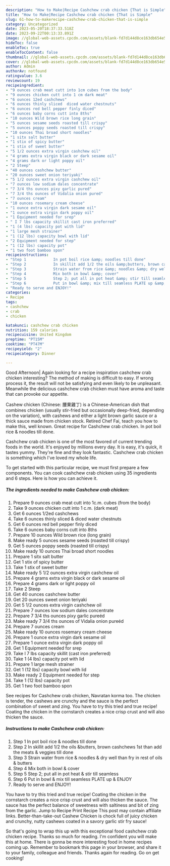 ```yaml
---
description: "How to Make|Recipe Cashchew crab chicken {That is Simple"
title: "How to Make|Recipe Cashchew crab chicken {That is Simple"
slug: 61-how-to-makerecipe-cashchew-crab-chicken-that-is-simple
category: Uncategorized
date: 2023-05-20T18:37:33.518Z
date: 2023-09-22T00:13:33.891Z
image: //global-web-assets.cpcdn.com/assets/blank-fd7d144d8ce163db654e5a02c40b08a2775adb7897d16e4062681dc7e1b2800f.png
hideToc: false
enableToc: true
enableTocContent: false
thumbnail: //global-web-assets.cpcdn.com/assets/blank-fd7d144d8ce163db654e5a02c40b08a2775adb7897d16e4062681dc7e1b2800f.png
cover: //global-web-assets.cpcdn.com/assets/blank-fd7d144d8ce163db654e5a02c40b08a2775adb7897d16e4062681dc7e1b2800f.png
author: Admin
authorAv: notfound
ratingvalue: 3.6
reviewcount: 19
recipeingredient:
- "9 ounces crab meat cutt into 1cm cubes from the body"
- "9 ounces chicken cutt into 1 cm dark meat"
- "6 ounces 12ed cashchews"
- "6 ounces thinly sliced  diced water chestnuts"
- "6 ounces red bell pepper finly diced"
- "6 ounces baby corns cutt into 8ths"
- "10 ounces Wild brown rice long grain"
- "5 ounces sesame seeds roasted till crispy"
- "5 ounces poppy seeds roasted till crispy"
- "10 ounces Thai broad short noodles"
- "1 sitx salt butter"
- "1 stix of spicy butter"
- "1 stix of sweet butter"
- "5 1/2 ounces extra virgin cashchew oil"
- "4 grams extra virgin black or dark sesame oil"
- "4 grams dark or light poppy oil"
- "2 Steep"
- "40 ounces cashchew butter"
- "20 ounces sweet onion teriyaki"
- "5 1/2 ounces extra virgin cashchew oil"
- "7 ounces low sodium dales concentrate"
- "7 3/4 ths ounces pixy garlic pured"
- "7 3/4 ths ounces of Vidalia onion pured"
- "7 ounces cream"
- "10 ounces rosemary cream cheese"
- "1 ounce extra virgin dark sesame oil"
- "1 ounce extra virgin dark poppy oil"
- "1 Equipment needed for srep"
- " I 7 lbs capacity skillit cast iron preferred"
- "1 (4 lbs) capacity pot with lid"
- "1 large mesh strainer"
- "1 (12 lbs) capacity bowl with lid"
- "2 Equipment needed for step"
- "1 (12 lbs) capacity pot"
- "1 two foot bamboo spon"
recipeinstructions:
- "Step 1            In pot boil rice &amp; noodles till done"
- "Step 2            In skillit add 1/2 the oils &amp;butters, brown cashchews 1st than add the meats &amp; veggies till done"
- "Step 3            Strain water from rice &amp; noodles &amp; dry well than fry in rest of oils &amp; butters"
- "Step 4            Mix both in bowl &amp; cover"
- "Step 5            Step 2; put all in pot heat &amp; stir till seamless"
- "Step 6            Put in bowl &amp; mix till seamless PLATE up &amp; ENJOY"
- "Ready to serve and ENJOY!"
categories:
- Recipe
tags:
- cashchew
- crab
- chicken

katakunci: cashchew crab chicken 
nutrition: 159 calories
recipecuisine: United Kingdom
preptime: "PT15M"
cooktime: "PT47M"
recipeyield: "2"
recipecategory: Dinner

---
```



Good Afternoon| Again looking for a recipe inspiration cashchew crab chicken interesting? The method of making is difficult to easy. If wrong process it, the result will not be satisfying and even likely to be unpleasant. Meanwhile the delicious cashchew crab chicken must have aroma and taste that can provoke our appetite.





Cashew chicken (Chinese: 腰果雞丁) is a Chinese-American dish that combines chicken (usually stir-fried but occasionally deep-fried, depending on the variation), with cashews and either a light brown garlic sauce or a thick sauce made from chicken stock. Retired Chef Fai, teach you how to make this, well known. Great recipe for Cashchew crab chicken. In pot boil rice &amp; noodles till done.

Cashchew crab chicken is one of the most favored of current trending foods in the world. It's enjoyed by millions every day. It is easy, it's quick, it tastes yummy. They're fine and they look fantastic. Cashchew crab chicken is something which I've loved my whole life.


To get started with this particular recipe, we must first prepare a few components. You can cook cashchew crab chicken using 35 ingredients and 6 steps. Here is how you can achieve it.

<!--inarticleads1-->

##### The ingredients needed to make Cashchew crab chicken:

1. Prepare 9 ounces crab meat cutt into 1c.m. cubes (from the body)
1. Take 9 ounces chicken cutt into 1 c.m. (dark meat)
1. Get 6 ounces 1/2ed cashchews
1. Take 6 ounces thinly sliced &amp; diced water chestnuts
1. Get 6 ounces red bell pepper finly diced
1. Take 6 ounces baby corns cutt into 8ths
1. Prepare 10 ounces Wild brown rice (long grain)
1. Make ready 5 ounces sesame seeds (roasted till crispy)
1. Get 5 ounces poppy seeds (roasted till crispy)
1. Make ready 10 ounces Thai broad short noodles
1. Prepare 1 sitx salt butter
1. Get 1 stix of spicy butter
1. Take 1 stix of sweet butter
1. Make ready 5 1/2 ounces extra virgin cashchew oil
1. Prepare 4 grams extra virgin black or dark sesame oil
1. Prepare 4 grams dark or light poppy oil
1. Take 2 Steep
1. Get 40 ounces cashchew butter
1. Get 20 ounces sweet onion teriyaki
1. Get 5 1/2 ounces extra virgin cashchew oil
1. Prepare 7 ounces low sodium dales concentrate
1. Prepare 7 3/4 ths ounces pixy garlic pureéd
1. Make ready 7 3/4 ths ounces of Vidalia onion pureéd
1. Prepare 7 ounces cream
1. Make ready 10 ounces rosemary cream cheese
1. Prepare 1 ounce extra virgin dark sesame oil
1. Prepare 1 ounce extra virgin dark poppy oil
1. Get 1 Equipment needed for srep
1. Take  I 7 lbs capacity skillit (cast iron preferred)
1. Take 1 (4 lbs) capacity pot with lid
1. Prepare 1 large mesh strainer
1. Get 1 (12 lbs) capacity bowl with lid
1. Make ready 2 Equipment needed for step
1. Take 1 (12 lbs) capacity pot
1. Get 1 two foot bamboo spon


See recipes for Cashchew crab chicken, Navratan korma too. The chicken is tender, the cashews are crunchy and the sauce is the perfect combination of sweet and zing. You have to try this tried and true recipe! Coating the chicken in the cornstarch creates a nice crisp crust and will also thicken the sauce. 

<!--inarticleads2-->

##### Instructions to make Cashchew crab chicken:

1. Step 1            In pot boil rice &amp; noodles till done
1. Step 2            In skillit add 1/2 the oils &amp;butters, brown cashchews 1st than add the meats &amp; veggies till done
1. Step 3            Strain water from rice &amp; noodles &amp; dry well than fry in rest of oils &amp; butters
1. Step 4            Mix both in bowl &amp; cover
1. Step 5            Step 2; put all in pot heat &amp; stir till seamless
1. Step 6            Put in bowl &amp; mix till seamless PLATE up &amp; ENJOY
1. Ready to serve and ENJOY!

You have to try this tried and true recipe! Coating the chicken in the cornstarch creates a nice crisp crust and will also thicken the sauce. The sauce has the perfect balance of sweetness with saltiness and bit of zing from the garlic. Jump to Recipe Print Recipe This post may contain affiliate links. Better-than-take-out Cashew Chicken is chock full of juicy chicken and crunchy, nutty cashews coated in a savory garlic stir fry sauce! 

So that's going to wrap this up with this exceptional food cashchew crab chicken recipe. Thanks so much for reading. I'm confident you will make this at home. There is gonna be more interesting food in home recipes coming up. Remember to bookmark this page in your browser, and share it to your family, colleague and friends. Thanks again for reading. Go on get cooking!
